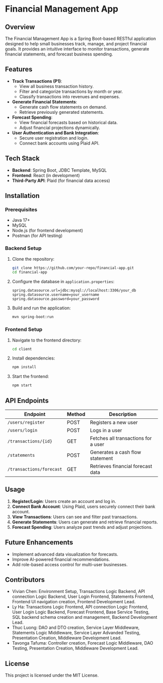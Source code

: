 # Financial Management App

## Overview
The Financial Management App is a Spring Boot-based RESTful application designed to help small businesses track, manage, and project financial goals. It provides an intuitive interface to monitor transactions, generate financial statements, and forecast business spending.

## Features
- **Track Transactions (P1)**: 
  - View all business transaction history.
  - Filter and categorize transactions by month or year.
  - Classify transactions into revenues and expenses.
- **Generate Financial Statements**:
  - Generate cash flow statements on demand.
  - Retrieve previously generated statements.
- **Forecast Spending**:
  - View financial forecasts based on historical data.
  - Adjust financial projections dynamically.
- **User Authentication and Bank Integration**:
  - Secure user registration and login.
  - Connect bank accounts using Plaid API.

## Tech Stack
- **Backend**: Spring Boot, JDBC Template, MySQL
- **Frontend**: React (in development)
- **Third-Party API**: Plaid (for financial data access)

## Installation
### Prerequisites
- Java 17+
- MySQL
- Node.js (for frontend development)
- Postman (for API testing)

### Backend Setup
1. Clone the repository:
   ```sh
   git clone https://github.com/your-repo/financial-app.git
   cd financial-app
   ```
2. Configure the database in `application.properties`:
   ```properties
   spring.datasource.url=jdbc:mysql://localhost:3306/your_db
   spring.datasource.username=your_username
   spring.datasource.password=your_password
   ```
3. Build and run the application:
   ```sh
   mvn spring-boot:run
   ```

### Frontend Setup
1. Navigate to the frontend directory:
   ```sh
   cd client
   ```
2. Install dependencies:
   ```sh
   npm install
   ```
3. Start the frontend:
   ```sh
   npm start
   ```

## API Endpoints
| Endpoint | Method | Description |
|----------|--------|-------------|
| `/users/register` | POST | Registers a new user |
| `/users/login` | POST | Logs in a user |
| `/transactions/{id}` | GET | Fetches all transactions for a user|
| `/statements` | POST | Generates a cash flow statement |
| `/transactions/forecast` | GET | Retrieves financial forecast data |

## Usage
1. **Register/Login**: Users create an account and log in.
2. **Connect Bank Account**: Using Plaid, users securely connect their bank account.
3. **View Transactions**: Users can see and filter past transactions.
4. **Generate Statements**: Users can generate and retrieve financial reports.
5. **Forecast Spending**: Users analyze past trends and adjust projections.

## Future Enhancements
- Implement advanced data visualization for forecasts.
- Improve AI-powered financial recommendations.
- Add role-based access control for multi-user businesses.

## Contributors
- Vivian Chen: Environment Setup, Transactions Logic Backend, API connection Logic Backend, User Login Frontend, Statements Frontend, Frontend UI navigation creation, Frontend Development Lead.
- Ly Ha: Transactions Logic Frontend, API connection Logic Frontend, User Login Logic Backend, Forecast Frontend, Base Service Testing, SQL backend schema creation and management, Backend Development Lead.
- Thuc Luong: DAO and DTO creation, Service Layer Middleware, Statements Logic Middleware, Service Layer Advanded Testing, Presentation Creation, Middleware Development Lead.
- Tavonga Tafuma: Controller creation, Forecast Logic Middleware, DAO Testing, Presentation Creation, Middleware Development Lead.

## License
This project is licensed under the MIT License.
